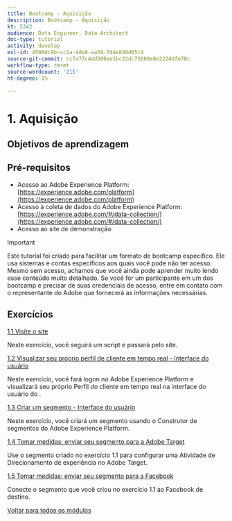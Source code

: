 ```yaml
---
title: Bootcamp - Aquisição
description: Bootcamp - Aquisição
kt: 5342
audience: Data Engineer, Data Architect
doc-type: tutorial
activity: develop
exl-id: 4500dc9b-cc1a-4de8-aa39-7d4e849d65c4
source-git-commit: cc7a77c4dd380ae1bc23dc75608e8e2224dfe78c
workflow-type: tm+mt
source-wordcount: '215'
ht-degree: 1%

---
```


# 1. Aquisição

## Objetivos de aprendizagem

## Pré-requisitos

- Acesso ao Adobe Experience Platform: [https://experience.adobe.com/platform](https://experience.adobe.com/platform)
- Acesso à coleta de dados do Adobe Experience Platform: [https://experience.adobe.com/#/data-collection/](https://experience.adobe.com/#/data-collection/)
- Acesso ao site de demonstração

>[!IMPORTANT]
>
>Este tutorial foi criado para facilitar um formato de bootcamp específico. Ele usa sistemas e contas específicos aos quais você pode não ter acesso. Mesmo sem acesso, achamos que você ainda pode aprender muito lendo esse conteúdo muito detalhado. Se você for um participante em um dos bootcamp e precisar de suas credenciais de acesso, entre em contato com o representante do Adobe que fornecerá as informações necessárias.

## Exercícios

[1.1 Visite o site](./ex1.md)

Neste exercício, você seguirá um script e passará pelo site.

[1.2 Visualizar seu próprio perfil de cliente em tempo real - Interface do usuário](./ex2.md)

Neste exercício, você fará logon no Adobe Experience Platform e visualizará seu próprio Perfil do cliente em tempo real na interface do usuário do .

[1.3 Criar um segmento - Interface do usuário](./ex3.md)

Neste exercício, você criará um segmento usando o Construtor de segmentos do Adobe Experience Platform.

[1.4 Tomar medidas: enviar seu segmento para a Adobe Target](./ex4.md)

Use o segmento criado no exercício 1.1 para configurar uma Atividade de Direcionamento de experiência no Adobe Target.

[1.5 Tomar medidas: enviar seu segmento para a Facebook](./ex5.md)

Conecte o segmento que você criou no exercício 1.1 ao Facebook de destino.

[Voltar para todos os módulos](../../overview.md)
